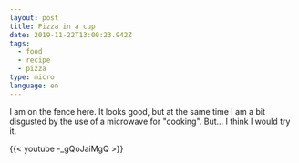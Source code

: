 ```yaml
---
layout: post
title: Pizza in a cup
date: 2019-11-22T13:00:23.942Z
tags:
  - food
  - recipe
  - pizza
type: micro
language: en
---
```

I am on the fence here. It looks good, but at the same time I am a bit disgusted by the use of a microwave for "cooking". But... I think I would try it.

{{< youtube -_gQoJaiMgQ >}}
